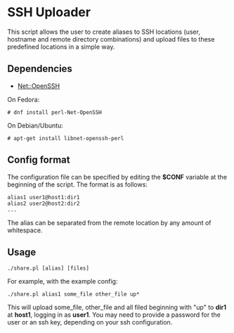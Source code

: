 # SSH Uploader
This script allows the user to create aliases to SSH locations (user,
hostname and remote directory combinations) and upload files to
these predefined locations in a simple way.

## Dependencies
* [Net::OpenSSH](https://metacpan.org/pod/Net::OpenSSH)

On Fedora:
```
# dnf install perl-Net-OpenSSH
```

On Debian/Ubuntu:
```
# apt-get install libnet-openssh-perl
```

## Config format
The configuration file can be specified by editing the **$CONF** variable
at the beginning of the script. The format is as follows:
```
alias1 user1@host1:dir1
alias2 user2@host2:dir2
...
```

The alias can be separated from the remote location by any amount of
whitespace. 

## Usage
```
./share.pl [alias] [files]
```

For example, with the example config:
```
./share.pl alias1 some_file other_file up*
```
This will upload some\_file, other\_file and all filed beginning with "up"
to **dir1** at **host1**, logging in as **user1**. You may need to provide
a password for the user or an ssh key, depending on your ssh configuration.
